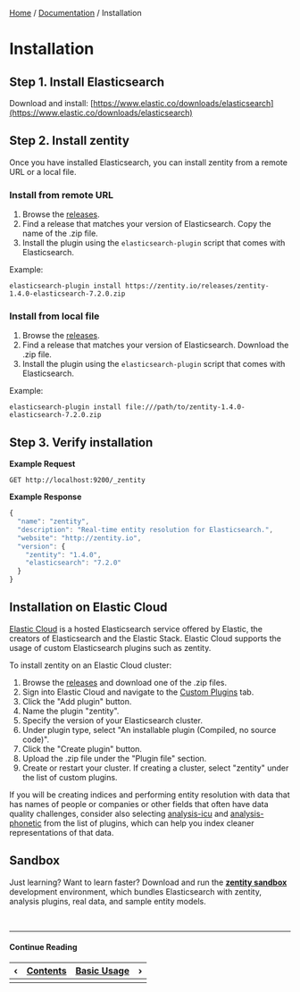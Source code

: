 [Home](/) / [Documentation](/docs) / Installation


# <a name="installation"></a>Installation


## <a name="install-elasticsearch"></a>Step 1. Install Elasticsearch

Download and install: [https://www.elastic.co/downloads/elasticsearch](https://www.elastic.co/downloads/elasticsearch)


## <a name="install-zentity"></a>Step 2. Install zentity

Once you have installed Elasticsearch, you can install zentity from a remote URL or a local file.


### <a name="install-zentity-remote-url"></a>Install from remote URL

1. Browse the [releases](/releases).
2. Find a release that matches your version of Elasticsearch. Copy the name of the .zip file.
3. Install the plugin using the `elasticsearch-plugin` script that comes with Elasticsearch.

Example:

`elasticsearch-plugin install https://zentity.io/releases/zentity-1.4.0-elasticsearch-7.2.0.zip`


### <a name="install-zentity-local-file"></a>Install from local file

1. Browse the [releases](/releases).
2. Find a release that matches your version of Elasticsearch. Download the .zip file.
4. Install the plugin using the `elasticsearch-plugin` script that comes with Elasticsearch.

Example:

`elasticsearch-plugin install file:///path/to/zentity-1.4.0-elasticsearch-7.2.0.zip`


## <a name="verify-installation"></a>Step 3. Verify installation

**Example Request**

`GET http://localhost:9200/_zentity`

**Example Response**

```javascript
{
  "name": "zentity",
  "description": "Real-time entity resolution for Elasticsearch.",
  "website": "http://zentity.io",
  "version": {
    "zentity": "1.4.0",
    "elasticsearch": "7.2.0"
  }
}
```

## <a name="installation-elastic-cloud"></a>Installation on Elastic Cloud

[Elastic Cloud](https://www.elastic.co/cloud) is a hosted Elasticsearch service offered by Elastic,
the creators of Elasticsearch and the Elastic Stack. Elastic Cloud supports the usage of custom
Elasticsearch plugins such as zentity.

To install zentity on an Elastic Cloud cluster:

1. Browse the [releases](/releases) and download one of the .zip files.
2. Sign into Elastic Cloud and navigate to the [Custom Plugins](https://cloud.elastic.co/plugins) tab.
3. Click the "Add plugin" button.
4. Name the plugin "zentity".
5. Specify the version of your Elasticsearch cluster.
6. Under plugin type, select "An installable plugin (Compiled, no source code)".
7. Click the "Create plugin" button.
8. Upload the .zip file under the "Plugin file" section.
9. Create or restart your cluster. If creating a cluster, select "zentity" under the list of custom plugins.

If you will be creating indices and performing entity resolution with data that has names of people or
companies or other fields that often have data quality challenges, consider also selecting
[analysis-icu](https://www.elastic.co/guide/en/elasticsearch/plugins/current/analysis-icu.html)
and [analysis-phonetic](https://www.elastic.co/guide/en/elasticsearch/plugins/current/analysis-phonetic.html)
from the list of plugins, which can help you index cleaner representations of that data.


## <a name="sandbox"></a>Sandbox

Just learning? Want to learn faster? Download and run the **[zentity sandbox](/sandbox)**
development environment, which bundles Elasticsearch with zentity, analysis
plugins, real data, and sample entity models.


&nbsp;

----

#### Continue Reading

|&#8249;|[Contents](/docs)|[Basic Usage](/docs/basic-usage)|&#8250;|
|:---|:---|---:|---:|
|    |    |    |    |

